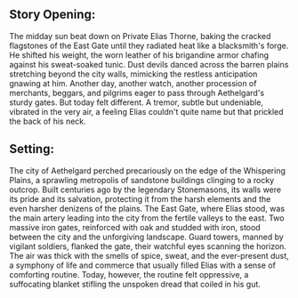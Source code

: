 ## Story Opening:

The midday sun beat down on Private Elias Thorne, baking the cracked flagstones of the East Gate until they radiated heat like a blacksmith's forge. He shifted his weight, the worn leather of his brigandine armor chafing against his sweat-soaked tunic. Dust devils danced across the barren plains stretching beyond the city walls, mimicking the restless anticipation gnawing at him. Another day, another watch, another procession of merchants, beggars, and pilgrims eager to pass through Aethelgard's sturdy gates. But today felt different. A tremor, subtle but undeniable, vibrated in the very air, a feeling Elias couldn't quite name but that prickled the back of his neck.

## Setting:

The city of Aethelgard perched precariously on the edge of the Whispering Plains, a sprawling metropolis of sandstone buildings clinging to a rocky outcrop. Built centuries ago by the legendary Stonemasons, its walls were its pride and its salvation, protecting it from the harsh elements and the even harsher denizens of the plains. The East Gate, where Elias stood, was the main artery leading into the city from the fertile valleys to the east. Two massive iron gates, reinforced with oak and studded with iron, stood between the city and the unforgiving landscape. Guard towers, manned by vigilant soldiers, flanked the gate, their watchful eyes scanning the horizon. The air was thick with the smells of spice, sweat, and the ever-present dust, a symphony of life and commerce that usually filled Elias with a sense of comforting routine. Today, however, the routine felt oppressive, a suffocating blanket stifling the unspoken dread that coiled in his gut.
